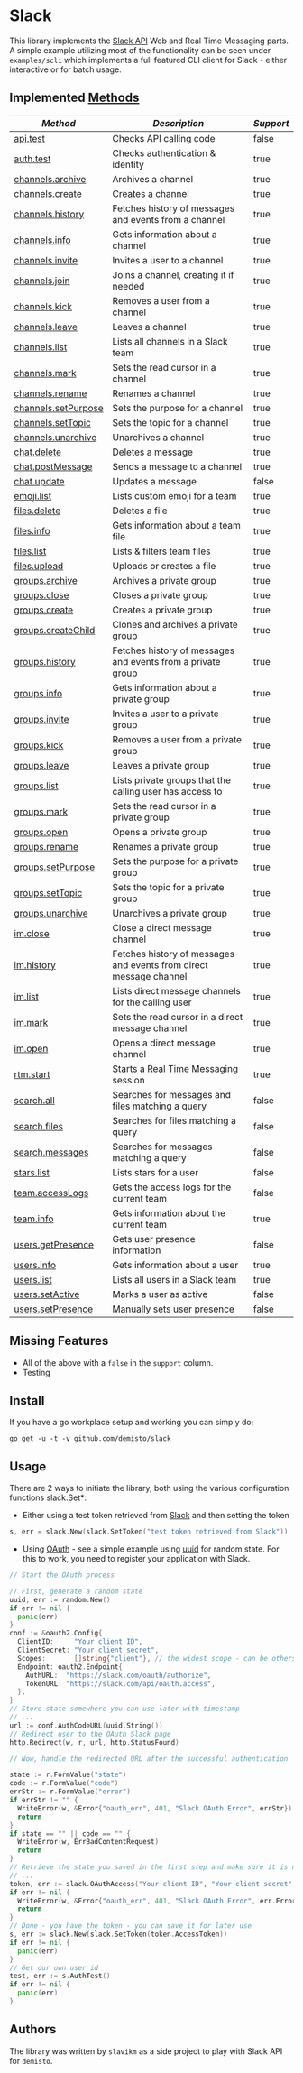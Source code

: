 # Slack
This library implements the [Slack API](https://api.slack.com/) Web and Real Time Messaging parts.
A simple example utilizing most of the functionality can be seen under `examples/scli` which implements a full featured CLI client for Slack - either interactive or for batch usage.

## Implemented [Methods](https://api.slack.com/methods)

| *Method* | *Description* | *Support* |
|--------------------------------------------------------------------------|--------------------------------------------------------------------|-------|
| [api.test](https://api.slack.com/methods/api.test)                       | Checks API calling code                                            | false |
| [auth.test](https://api.slack.com/methods/auth.test)                     | Checks authentication & identity                                   | true  |
| [channels.archive](https://api.slack.com/methods/channels.archive)       | Archives a channel                                                 | true  |
| [channels.create](https://api.slack.com/methods/channels.create)         | Creates a channel                                                  | true  |
| [channels.history](https://api.slack.com/methods/channels.history)       | Fetches history of messages and events from a channel              | true  |
| [channels.info](https://api.slack.com/methods/channels.info)             | Gets information about a channel                                   | true  |
| [channels.invite](https://api.slack.com/methods/channels.invite)         | Invites a user to a channel                                        | true  |
| [channels.join](https://api.slack.com/methods/channels.join)             | Joins a channel, creating it if needed                             | true  |
| [channels.kick](https://api.slack.com/methods/channels.kick)             | Removes a user from a channel                                      | true  |
| [channels.leave](https://api.slack.com/methods/channels.leave)           | Leaves a channel                                                   | true  |
| [channels.list](https://api.slack.com/methods/channels.list)             | Lists all channels in a Slack team                                 | true  |
| [channels.mark](https://api.slack.com/methods/channels.mark)             | Sets the read cursor in a channel                                  | true  |
| [channels.rename](https://api.slack.com/methods/channels.rename)         | Renames a channel                                                  | true  |
| [channels.setPurpose](https://api.slack.com/methods/channels.setPurpose) | Sets the purpose for a channel                                     | true  |
| [channels.setTopic](https://api.slack.com/methods/channels.setTopic)     | Sets the topic for a channel                                       | true  |
| [channels.unarchive](https://api.slack.com/methods/channels.unarchive)   | Unarchives a channel                                               | true  |
| [chat.delete](https://api.slack.com/methods/chat.delete)                 | Deletes a message                                                  | true  |
| [chat.postMessage](https://api.slack.com/methods/chat.postMessage)       | Sends a message to a channel                                       | true  |
| [chat.update](https://api.slack.com/methods/chat.update)                 | Updates a message                                                  | false |
| [emoji.list](https://api.slack.com/methods/emoji.list)                   | Lists custom emoji for a team                                      | true  |
| [files.delete](https://api.slack.com/methods/files.delete)               | Deletes a file                                                     | true  |
| [files.info](https://api.slack.com/methods/files.info)                   | Gets information about a team file                                 | true  |
| [files.list](https://api.slack.com/methods/files.list)                   | Lists & filters team files                                         | true  |
| [files.upload](https://api.slack.com/methods/files.upload)               | Uploads or creates a file                                          | true  |
| [groups.archive](https://api.slack.com/methods/groups.archive)           | Archives a private group                                           | true  |
| [groups.close](https://api.slack.com/methods/groups.close)               | Closes a private group                                             | true  |
| [groups.create](https://api.slack.com/methods/groups.create)             | Creates a private group                                            | true  |
| [groups.createChild](https://api.slack.com/methods/groups.createChild)   | Clones and archives a private group                                | true  |
| [groups.history](https://api.slack.com/methods/groups.history)           | Fetches history of messages and events from a private group        | true  |
| [groups.info](https://api.slack.com/methods/groups.info)                 | Gets information about a private group                             | true  |
| [groups.invite](https://api.slack.com/methods/groups.invite)             | Invites a user to a private group                                  | true  |
| [groups.kick](https://api.slack.com/methods/groups.kick)                 | Removes a user from a private group                                | true  |
| [groups.leave](https://api.slack.com/methods/groups.leave)               | Leaves a private group                                             | true  |
| [groups.list](https://api.slack.com/methods/groups.list)                 | Lists private groups that the calling user has access to           | true  |
| [groups.mark](https://api.slack.com/methods/groups.mark)                 | Sets the read cursor in a private group                            | true  |
| [groups.open](https://api.slack.com/methods/groups.open)                 | Opens a private group                                              | true  |
| [groups.rename](https://api.slack.com/methods/groups.rename)             | Renames a private group                                            | true  |
| [groups.setPurpose](https://api.slack.com/methods/groups.setPurpose)     | Sets the purpose for a private group                               | true  |
| [groups.setTopic](https://api.slack.com/methods/groups.setTopic)         | Sets the topic for a private group                                 | true  |
| [groups.unarchive](https://api.slack.com/methods/groups.unarchive)       | Unarchives a private group                                         | true  |
| [im.close](https://api.slack.com/methods/im.close)                       | Close a direct message channel                                     | true  |
| [im.history](https://api.slack.com/methods/im.history)                   | Fetches history of messages and events from direct message channel | true  |
| [im.list](https://api.slack.com/methods/im.list)                         | Lists direct message channels for the calling user                 | true  |
| [im.mark](https://api.slack.com/methods/im.mark)                         | Sets the read cursor in a direct message channel                   | true  |
| [im.open](https://api.slack.com/methods/im.open)                         | Opens a direct message channel                                     | true  |
| [rtm.start](https://api.slack.com/methods/rtm.start)                     | Starts a Real Time Messaging session                               | true  |
| [search.all](https://api.slack.com/methods/search.all)                   | Searches for messages and files matching a query                   | false |
| [search.files](https://api.slack.com/methods/search.files)               | Searches for files matching a query                                | false |
| [search.messages](https://api.slack.com/methods/search.messages)         | Searches for messages matching a query                             | false |
| [stars.list](https://api.slack.com/methods/stars.list)                   | Lists stars for a user                                             | false |
| [team.accessLogs](https://api.slack.com/methods/team.accessLogs)         | Gets the access logs for the current team                          | false |
| [team.info](https://api.slack.com/methods/team.info)                     | Gets information about the current team                            | true  |
| [users.getPresence](https://api.slack.com/methods/users.getPresence)     | Gets user presence information                                     | false |
| [users.info](https://api.slack.com/methods/users.info)                   | Gets information about a user                                      | true  |
| [users.list](https://api.slack.com/methods/users.list)                   | Lists all users in a Slack team                                    | true  |
| [users.setActive](https://api.slack.com/methods/users.setActive)         | Marks a user as active                                             | false |
| [users.setPresence](https://api.slack.com/methods/users.setPresence)     | Manually sets user presence                                        | false |

## Missing Features

- All of the above with a `false` in the `support` column.
- Testing

## Install

If you have a go workplace setup and working you can simply do:

 ```go get -u -t -v github.com/demisto/slack```

## Usage

There are 2 ways to initiate the library, both using the various configuration functions slack.Set*:

* Either using a test token retrieved from [Slack](https://api.slack.com/web) and then setting the token
```go
s, err = slack.New(slack.SetToken("test token retrieved from Slack"))
```

* Using [OAuth](https://golang.org/x/oauth2) - see a simple example using [uuid](https://github.com/wayn3h0/go-uuid/random) for random state. For this to work, you need to register your application with Slack.
```go
// Start the OAuth process

// First, generate a random state
uuid, err := random.New()
if err != nil {
  panic(err)
}
conf := &oauth2.Config{
  ClientID:     "Your client ID",
  ClientSecret: "Your client secret",
  Scopes:       []string{"client"}, // the widest scope - can be others depending on requirement
  Endpoint: oauth2.Endpoint{
    AuthURL:  "https://slack.com/oauth/authorize",
    TokenURL: "https://slack.com/api/oauth.access",
  },
}
// Store state somewhere you can use later with timestamp
// ...
url := conf.AuthCodeURL(uuid.String())
// Redirect user to the OAuth Slack page
http.Redirect(w, r, url, http.StatusFound)
```

```go
// Now, handle the redirected URL after the successful authentication

state := r.FormValue("state")
code := r.FormValue("code")
errStr := r.FormValue("error")
if errStr != "" {
  WriteError(w, &Error{"oauth_err", 401, "Slack OAuth Error", errStr})
  return
}
if state == "" || code == "" {
  WriteError(w, ErrBadContentRequest)
  return
}
// Retrieve the state you saved in the first step and make sure it is not too old
// ...
token, err := slack.OAuthAccess("Your client ID", "Your client secret", code, "")
if err != nil {
  WriteError(w, &Error{"oauth_err", 401, "Slack OAuth Error", err.Error()})
  return
}
// Done - you have the token - you can save it for later use
s, err := slack.New(slack.SetToken(token.AccessToken))
if err != nil {
  panic(err)
}
// Get our own user id
test, err := s.AuthTest()
if err != nil {
  panic(err)
}
```

## Authors

The library was written by `slavikm` as a side project to play with Slack API for `demisto`.
